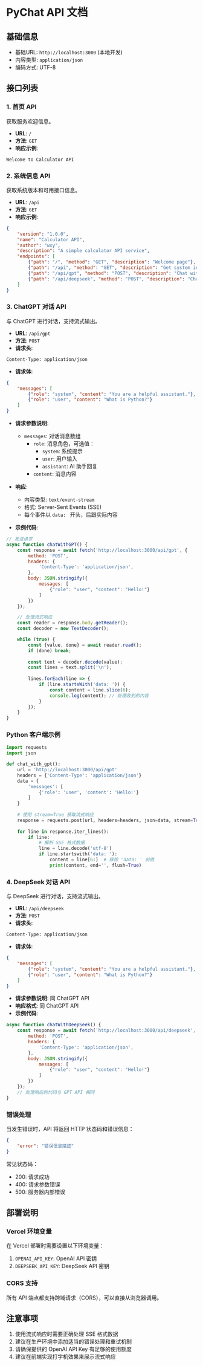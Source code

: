 # PyChat API 文档

## 基础信息

- 基础URL: `http://localhost:3000` (本地开发)
- 内容类型: `application/json`
- 编码方式: UTF-8

## 接口列表

### 1. 首页 API

获取服务欢迎信息。

- **URL**: `/`
- **方法**: `GET`
- **响应示例**:
```
Welcome to Calculator API
```

### 2. 系统信息 API

获取系统版本和可用接口信息。

- **URL**: `/api`
- **方法**: `GET`
- **响应示例**:
```json
{
    "version": "1.0.0",
    "name": "Calculator API",
    "author": "wxy",
    "description": "A simple calculator API service",
    "endpoints": [
        {"path": "/", "method": "GET", "description": "Welcome page"},
        {"path": "/api", "method": "GET", "description": "Get system information"},
        {"path": "/api/gpt", "method": "POST", "description": "Chat with GPT"},
        {"path": "/api/deepseek", "method": "POST", "description": "Chat with DeepSeek"}
    ]
}
```

### 3. ChatGPT 对话 API

与 ChatGPT 进行对话，支持流式输出。

- **URL**: `/api/gpt`
- **方法**: `POST`
- **请求头**:
```
Content-Type: application/json
```
- **请求体**:
```json
{
    "messages": [
        {"role": "system", "content": "You are a helpful assistant."},
        {"role": "user", "content": "What is Python?"}
    ]
}
```

- **请求参数说明**:
  - `messages`: 对话消息数组
    - `role`: 消息角色，可选值：
      - `system`: 系统提示
      - `user`: 用户输入
      - `assistant`: AI 助手回复
    - `content`: 消息内容

- **响应**:
  - 内容类型: `text/event-stream`
  - 格式: Server-Sent Events (SSE)
  - 每个事件以 `data: ` 开头，后跟实际内容

- **示例代码**:

```javascript
// 发送请求
async function chatWithGPT() {
    const response = await fetch('http://localhost:3000/api/gpt', {
        method: 'POST',
        headers: {
            'Content-Type': 'application/json',
        },
        body: JSON.stringify({
            messages: [
                {"role": "user", "content": "Hello!"}
            ]
        })
    });

    // 处理流式响应
    const reader = response.body.getReader();
    const decoder = new TextDecoder();

    while (true) {
        const {value, done} = await reader.read();
        if (done) break;
        
        const text = decoder.decode(value);
        const lines = text.split('\n');
        
        lines.forEach(line => {
            if (line.startsWith('data: ')) {
                const content = line.slice(6);
                console.log(content); // 处理收到的内容
            }
        });
    }
}
```

### Python 客户端示例

```python
import requests
import json

def chat_with_gpt():
    url = 'http://localhost:3000/api/gpt'
    headers = {'Content-Type': 'application/json'}
    data = {
        'messages': [
            {'role': 'user', 'content': 'Hello!'}
        ]
    }
    
    # 使用 stream=True 获取流式响应
    response = requests.post(url, headers=headers, json=data, stream=True)
    
    for line in response.iter_lines():
        if line:
            # 解析 SSE 格式数据
            line = line.decode('utf-8')
            if line.startswith('data: '):
                content = line[6:]  # 移除 'data: ' 前缀
                print(content, end='', flush=True)

```

### 4. DeepSeek 对话 API

与 DeepSeek 进行对话，支持流式输出。

- **URL**: `/api/deepseek`
- **方法**: `POST`
- **请求头**:
```
Content-Type: application/json
```
- **请求体**:
```json
{
    "messages": [
        {"role": "system", "content": "You are a helpful assistant."},
        {"role": "user", "content": "What is Python?"}
    ]
}
```

- **请求参数说明**: 同 ChatGPT API
- **响应格式**: 同 ChatGPT API
- **示例代码**:

```javascript
async function chatWithDeepSeek() {
    const response = await fetch('http://localhost:3000/api/deepseek', {
        method: 'POST',
        headers: {
            'Content-Type': 'application/json',
        },
        body: JSON.stringify({
            messages: [
                {"role": "user", "content": "Hello!"}
            ]
        })
    });
    // 处理响应的代码与 GPT API 相同
}
```

### 错误处理

当发生错误时，API 将返回 HTTP 状态码和错误信息：

```json
{
    "error": "错误信息描述"
}
```

常见状态码：
- 200: 请求成功
- 400: 请求参数错误
- 500: 服务器内部错误

## 部署说明

### Vercel 环境变量

在 Vercel 部署时需要设置以下环境变量：

1. `OPENAI_API_KEY`: OpenAI API 密钥
2. `DEEPSEEK_API_KEY`: DeepSeek API 密钥

### CORS 支持

所有 API 端点都支持跨域请求（CORS），可以直接从浏览器调用。

## 注意事项

1. 使用流式响应时需要正确处理 SSE 格式数据
2. 建议在生产环境中添加适当的错误处理和重试机制
3. 请确保提供的 OpenAI API Key 有足够的使用额度
4. 建议在前端实现打字机效果来展示流式响应
